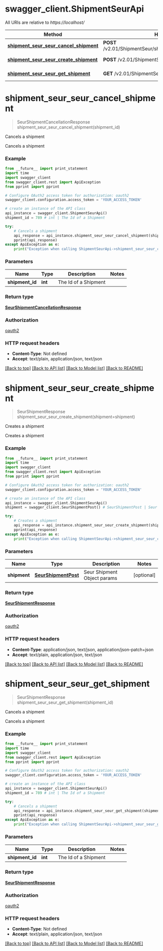 # swagger_client.ShipmentSeurApi

All URIs are relative to *https://localhost/*

Method | HTTP request | Description
------------- | ------------- | -------------
[**shipment_seur_seur_cancel_shipment**](ShipmentSeurApi.md#shipment_seur_seur_cancel_shipment) | **POST** /v2.01/ShipmentSeur/shipments/{ShipmentId}/cancellation | Cancels a shipment
[**shipment_seur_seur_create_shipment**](ShipmentSeurApi.md#shipment_seur_seur_create_shipment) | **POST** /v2.01/ShipmentSeur/shipments | Creates a shipment
[**shipment_seur_seur_get_shipment**](ShipmentSeurApi.md#shipment_seur_seur_get_shipment) | **GET** /v2.01/ShipmentSeur/shipments/{ShipmentId} | Cancels a shipment


# **shipment_seur_seur_cancel_shipment**
> SeurShipmentCancellationResponse shipment_seur_seur_cancel_shipment(shipment_id)

Cancels a shipment

Cancels a shipment

### Example 
```python
from __future__ import print_statement
import time
import swagger_client
from swagger_client.rest import ApiException
from pprint import pprint

# Configure OAuth2 access token for authorization: oauth2
swagger_client.configuration.access_token = 'YOUR_ACCESS_TOKEN'

# create an instance of the API class
api_instance = swagger_client.ShipmentSeurApi()
shipment_id = 789 # int | The Id of a Shipment

try: 
    # Cancels a shipment
    api_response = api_instance.shipment_seur_seur_cancel_shipment(shipment_id)
    pprint(api_response)
except ApiException as e:
    print("Exception when calling ShipmentSeurApi->shipment_seur_seur_cancel_shipment: %s\n" % e)
```

### Parameters

Name | Type | Description  | Notes
------------- | ------------- | ------------- | -------------
 **shipment_id** | **int**| The Id of a Shipment | 

### Return type

[**SeurShipmentCancellationResponse**](SeurShipmentCancellationResponse.md)

### Authorization

[oauth2](../README.md#oauth2)

### HTTP request headers

 - **Content-Type**: Not defined
 - **Accept**: text/plain, application/json, text/json

[[Back to top]](#) [[Back to API list]](../README.md#documentation-for-api-endpoints) [[Back to Model list]](../README.md#documentation-for-models) [[Back to README]](../README.md)

# **shipment_seur_seur_create_shipment**
> SeurShipmentResponse shipment_seur_seur_create_shipment(shipment=shipment)

Creates a shipment

Creates a shipment

### Example 
```python
from __future__ import print_statement
import time
import swagger_client
from swagger_client.rest import ApiException
from pprint import pprint

# Configure OAuth2 access token for authorization: oauth2
swagger_client.configuration.access_token = 'YOUR_ACCESS_TOKEN'

# create an instance of the API class
api_instance = swagger_client.ShipmentSeurApi()
shipment = swagger_client.SeurShipmentPost() # SeurShipmentPost | Seur Shipment Object params (optional)

try: 
    # Creates a shipment
    api_response = api_instance.shipment_seur_seur_create_shipment(shipment=shipment)
    pprint(api_response)
except ApiException as e:
    print("Exception when calling ShipmentSeurApi->shipment_seur_seur_create_shipment: %s\n" % e)
```

### Parameters

Name | Type | Description  | Notes
------------- | ------------- | ------------- | -------------
 **shipment** | [**SeurShipmentPost**](SeurShipmentPost.md)| Seur Shipment Object params | [optional] 

### Return type

[**SeurShipmentResponse**](SeurShipmentResponse.md)

### Authorization

[oauth2](../README.md#oauth2)

### HTTP request headers

 - **Content-Type**: application/json, text/json, application/json-patch+json
 - **Accept**: text/plain, application/json, text/json

[[Back to top]](#) [[Back to API list]](../README.md#documentation-for-api-endpoints) [[Back to Model list]](../README.md#documentation-for-models) [[Back to README]](../README.md)

# **shipment_seur_seur_get_shipment**
> SeurShipmentResponse shipment_seur_seur_get_shipment(shipment_id)

Cancels a shipment

Cancels a shipment

### Example 
```python
from __future__ import print_statement
import time
import swagger_client
from swagger_client.rest import ApiException
from pprint import pprint

# Configure OAuth2 access token for authorization: oauth2
swagger_client.configuration.access_token = 'YOUR_ACCESS_TOKEN'

# create an instance of the API class
api_instance = swagger_client.ShipmentSeurApi()
shipment_id = 789 # int | The Id of a Shipment

try: 
    # Cancels a shipment
    api_response = api_instance.shipment_seur_seur_get_shipment(shipment_id)
    pprint(api_response)
except ApiException as e:
    print("Exception when calling ShipmentSeurApi->shipment_seur_seur_get_shipment: %s\n" % e)
```

### Parameters

Name | Type | Description  | Notes
------------- | ------------- | ------------- | -------------
 **shipment_id** | **int**| The Id of a Shipment | 

### Return type

[**SeurShipmentResponse**](SeurShipmentResponse.md)

### Authorization

[oauth2](../README.md#oauth2)

### HTTP request headers

 - **Content-Type**: Not defined
 - **Accept**: text/plain, application/json, text/json

[[Back to top]](#) [[Back to API list]](../README.md#documentation-for-api-endpoints) [[Back to Model list]](../README.md#documentation-for-models) [[Back to README]](../README.md)

